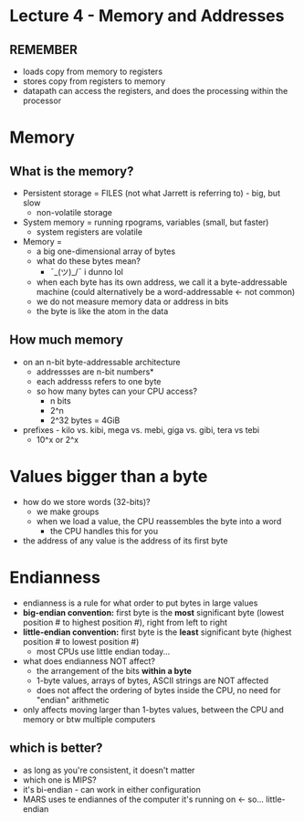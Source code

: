 # Lecture 4 - Memory and Addresses

## REMEMBER
* loads copy from memory to registers
* stores copy from registers to memory
* datapath can access the registers, and does the processing within the processor 

# Memory
## What is the memory?
* Persistent storage = FILES (not what Jarrett is referring to) - big, but slow
  * non-volatile storage
* System memory = running rpograms, variables (small, but faster)
  * system registers are volatile
* Memory = 
  * a big one-dimensional array of bytes
  * what do these bytes mean?
      * ¯\_(ツ)_/¯ i dunno lol
  * when each byte has its own address, we call it a byte-addressable machine (could alternatively be a word-addressable <- not common)
  * we do not measure memory data or address in bits
  * the byte is like the atom in the data

## How much memory
* on an n-bit byte-addressable architecture
  * addressses are n-bit numbers*
  * each addresss refers to one byte
  * so how many bytes can your CPU access?
    * n bits
    * 2^n 
    * 2^32 bytes = 4GiB
* prefixes - kilo vs. kibi, mega vs. mebi, giga vs. gibi, tera vs tebi
  * 10^x or 2^x

# Values bigger than a byte
* how do we store words (32-bits)?
  * we make groups 
  * when we load a value, the CPU reassembles the byte into a word
    * the CPU handles this for you
* the address of any value is the address of its first byte

# Endianness
* endianness is a rule for what order to put bytes in large values
* **big-endian convention:** first byte is the **most** significant byte (lowest position # to highest position #), right from left to right
* **little-endian convention:** first byte is the **least** significant byte (highest position # to lowest position #)
  * most CPUs use little endian today...
* what does endianness NOT affect?
  * the arrangement of the bits **within a byte**
  * 1-byte values, arrays of bytes, ASCII strings are NOT affected
  * does not affect the ordering of bytes inside the CPU, no need for "endian" arithmetic 
* only affects moving larger than 1-bytes values, between the CPU and memory or btw multiple computers


## which is better?
* as long as you're consistent, it doesn't matter
* which one is MIPS?
 * it's bi-endian - can work in either configuration
* MARS uses te endiannes of the computer it's running on <- so... little-endian
  
  
  
  
  
  
  
  
